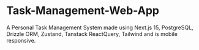 # Task-Management-Web-App
A Personal Task Management System made using Next.js 15, PostgreSQL, Drizzle ORM, Zustand, Tanstack ReactQuery, Tailwind and is mobile responsive.
